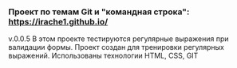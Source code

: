 ### Проект по темам Git и "командная строка": https://irache1.github.io/
v.0.0.5
В этом проекте тестируются регулярные выражения при валидации формы.
Проект создан для тренировки регулярных выражений.
Использованы технологии HTML, CSS, GIT
